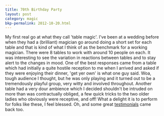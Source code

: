 ```yaml
---
title: 70th Birthday Party
layout: post
category: magic
bkp-permalink: 2012-10-20.html
---
```



My first real go at what they call 'table magic'. I've been at a wedding before when they had a (brilliant) magician go around doing a short set for each table and that is kind of what I think of as the benchmark for a working magician. There were 8 tables to work with around 10 people on each. It was interesting to see the variation in reactions between tables and to stay alert to the changes in mood. One of the best responses came from a table which had initially a quite hostile reception to me when I arrived and asked if they were enjoying their dinner, 'get yer own' is what one guy said. Woa, tough audience I thought, but he was only playing and it turned out to be a tremendously playful group, very witty and involved throughout. Another table had a very dour ambience which I decided shouldn't be intruded on more than was contractually obliged, a few quick tricks to the two older ladies who obviously were receptive, and off! What a delight it is to perform for folks like these, I feel blessed. Oh, and some great [testimonials](/pages/testimonials.html) came back too. 
